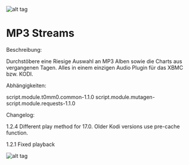 ![alt tag](http://kodinerds.bplaced.net/img/xbmc.plugin.mp3sreams.png)

# MP3 Streams 

Beschreibung:

Durchstöbere eine Riesige Auswahl an MP3 Alben sowie die Charts aus vergangenen Tagen. Alles in einem einzigen Audio Plugin für das XBMC bzw. KODI.


Abhängigkeiten:

script.module.t0mm0.common-1.1.0
script.module.mutagen-
script.module.requests-1.1.0

Changelog:

1.2.4
Different play method for 17.0. Older Kodi versions use pre-cache function.

1.2.1
Fixed playback

![alt tag](http://kodinerds.bplaced.net/img/plugin.audio.mp3streams.jpg)
